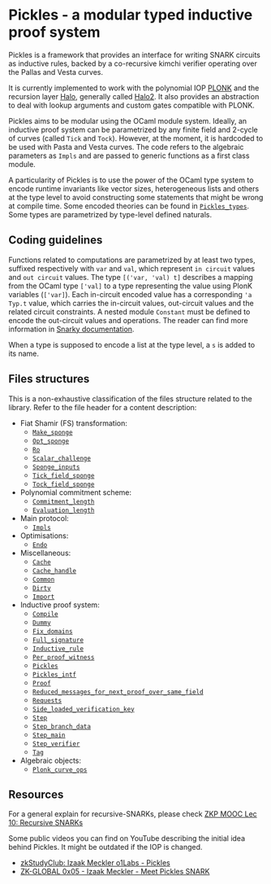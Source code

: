 # Pickles - a modular typed inductive proof system

Pickles is a framework that provides an interface for writing SNARK circuits as
inductive rules, backed by a co-recursive kimchi verifier operating over the
Pallas and Vesta curves.

It is currently implemented to work with the polynomial IOP
[PLONK](https://eprint.iacr.org/2019/953.pdf) and the recursion layer
[Halo](https://eprint.iacr.org/2019/1021.pdf), generally called
[Halo2](https://electriccoin.co/blog/explaining-halo-2/).
It also provides an abstraction to deal with lookup arguments and custom gates compatible with PLONK.

Pickles aims to be modular using the OCaml module system. Ideally, an inductive proof
system can be parametrized by any finite field and 2-cycle of curves (called
`Tick` and `Tock`). However, at the moment, it is hardcoded to be used with
Pasta and Vesta curves. The code refers to the algebraic parameters as `Impls`
and are passed to generic functions as a first class module.

A particularity of Pickles is to use the power of the OCaml type system to
encode runtime invariants like vector sizes, heterogeneous lists and others at
the type level to avoid constructing some statements that might be wrong at
compile time. Some encoded theories can be found in
[`Pickles_types`](../pickles_types/).
Some types are parametrized by type-level defined naturals.

## Coding guidelines

Functions related to computations are parametrized by at least two types,
suffixed respectively with `var` and `val`, which represent `in circuit` values
and `out circuit` values. The type `[('var, 'val) t]` describes a mapping from
the OCaml type `['val]` to a type representing the value using PlonK variables
(`['var]`).
Each in-circuit encoded value has a corresponding `'a Typ.t` value, which
carries the in-circuit values, out-circuit values and the related circuit
constraints.
A nested module `Constant` must be defined to encode the out-circuit values
and operations.
The reader can find more information in [Snarky
documentation](https://github.com/o1-labs/snarky/blob/master/src/base/snark_intf.ml#L140-L153).

When a type is supposed to encode a list at the type level, a `s` is added to
its name.

## Files structures

This is a non-exhaustive classification of the files structure related to the
library. Refer to the file header for a content description:

- Fiat Shamir (FS) transformation:
  - [`Make_sponge`](make_sponge.mli)
  - [`Opt_sponge`](opt_sponge.mli)
  - [`Ro`](ro.mli)
  - [`Scalar_challenge`](scalar_challenge.mli)
  - [`Sponge_inputs`](sponge_inputs.mli)
  - [`Tick_field_sponge`](tick_field_sponge.mli)
  - [`Tock_field_sponge`](tock_field_sponge.mli)
- Polynomial commitment scheme:
  - [`Commitment_length`](commitment_length.mli)
  - [`Evaluation_length`](evaluation_length.mli)
- Main protocol:
  - [`Impls`](impls.mli)
- Optimisations:
  - [`Endo`](endo.mli)
- Miscellaneous:
  - [`Cache`](cache.mli)
  - [`Cache_handle`](cache_handle.mli)
  - [`Common`](common.mli)
  - [`Dirty`](dirty.mli)
  - [`Import`](import.mli)
- Inductive proof system:
  - [`Compile`](compile.mli)
  - [`Dummy`](dummy.mli)
  - [`Fix_domains`](fix_domains.mli)
  - [`Full_signature`](full_signature.mli)
  - [`Inductive_rule`](inductive_rule.mli)
  - [`Per_proof_witness`](per_proof_witness.mli)
  - [`Pickles`](pickles.mli)
  - [`Pickles_intf`](pickles_intf.mli)
  - [`Proof`](proof.mli)
  - [`Reduced_messages_for_next_proof_over_same_field`](reduced_messages_for_next_proof_over_same_field.mli)
  - [`Requests`](requests.mli)
  - [`Side_loaded_verification_key`](side_loaded_verification_key.mli)
  - [`Step`](step.mli)
  - [`Step_branch_data`](step_branch_data.mli)
  - [`Step_main`](step_main.mli)
  - [`Step_verifier`](step_verifier.mli)
  - [`Tag`](tag.mli)
- Algebraic objects:
  - [`Plonk_curve_ops`](plonk_curve_ops.mli)

## Resources

For a general explain for recursive-SNARKs, please check [ZKP MOOC Lec 10:
Recursive
SNARKs](https://www.youtube.com/watch?v=0LW-qeVe6QI&list=PLS01nW3Rtgor_yJmQsGBZAg5XM4TSGpPs&index=10)

Some public videos you can find on YouTube describing the initial idea behind
Pickles. It might be outdated if the IOP is changed.
- [zkStudyClub: Izaak Meckler o1Labs - Pickles ](https://www.youtube.com/watch?v=kmCXdjv5oP0)
- [ZK-GLOBAL 0x05 - Izaak Meckler - Meet Pickles SNARK ](https://www.youtube.com/watch?v=nOnGOxyh7jY)
